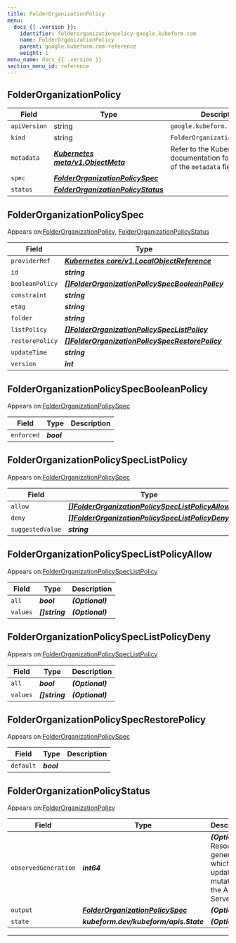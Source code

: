 ```yaml
---
title: FolderOrganizationPolicy
menu:
  docs_{{ .version }}:
    identifier: folderorganizationpolicy-google.kubeform.com
    name: FolderOrganizationPolicy
    parent: google.kubeform.com-reference
    weight: 1
menu_name: docs_{{ .version }}
section_menu_id: reference
---
```


## FolderOrganizationPolicy
| Field | Type | Description |
| ------ | ----- | ----------- |
| `apiVersion` | string | `google.kubeform.com/v1alpha1` |
|    `kind` | string | `FolderOrganizationPolicy` |
| `metadata` | ***[Kubernetes meta/v1.ObjectMeta](https://kubernetes.io/docs/reference/generated/kubernetes-api/v1.13/#objectmeta-v1-meta)***|Refer to the Kubernetes API documentation for the fields of the `metadata` field.|
| `spec` | ***[FolderOrganizationPolicySpec](#folderorganizationpolicyspec)***||
| `status` | ***[FolderOrganizationPolicyStatus](#folderorganizationpolicystatus)***||
## FolderOrganizationPolicySpec

Appears on:[FolderOrganizationPolicy](#folderorganizationpolicy), [FolderOrganizationPolicyStatus](#folderorganizationpolicystatus)

| Field | Type | Description |
| ------ | ----- | ----------- |
| `providerRef` | ***[Kubernetes core/v1.LocalObjectReference](https://kubernetes.io/docs/reference/generated/kubernetes-api/v1.13/#localobjectreference-v1-core)***||
| `id` | ***string***||
| `booleanPolicy` | ***[[]FolderOrganizationPolicySpecBooleanPolicy](#folderorganizationpolicyspecbooleanpolicy)***| ***(Optional)*** |
| `constraint` | ***string***||
| `etag` | ***string***| ***(Optional)*** |
| `folder` | ***string***||
| `listPolicy` | ***[[]FolderOrganizationPolicySpecListPolicy](#folderorganizationpolicyspeclistpolicy)***| ***(Optional)*** |
| `restorePolicy` | ***[[]FolderOrganizationPolicySpecRestorePolicy](#folderorganizationpolicyspecrestorepolicy)***| ***(Optional)*** |
| `updateTime` | ***string***| ***(Optional)*** |
| `version` | ***int***| ***(Optional)*** |
## FolderOrganizationPolicySpecBooleanPolicy

Appears on:[FolderOrganizationPolicySpec](#folderorganizationpolicyspec)

| Field | Type | Description |
| ------ | ----- | ----------- |
| `enforced` | ***bool***||
## FolderOrganizationPolicySpecListPolicy

Appears on:[FolderOrganizationPolicySpec](#folderorganizationpolicyspec)

| Field | Type | Description |
| ------ | ----- | ----------- |
| `allow` | ***[[]FolderOrganizationPolicySpecListPolicyAllow](#folderorganizationpolicyspeclistpolicyallow)***| ***(Optional)*** |
| `deny` | ***[[]FolderOrganizationPolicySpecListPolicyDeny](#folderorganizationpolicyspeclistpolicydeny)***| ***(Optional)*** |
| `suggestedValue` | ***string***| ***(Optional)*** |
## FolderOrganizationPolicySpecListPolicyAllow

Appears on:[FolderOrganizationPolicySpecListPolicy](#folderorganizationpolicyspeclistpolicy)

| Field | Type | Description |
| ------ | ----- | ----------- |
| `all` | ***bool***| ***(Optional)*** |
| `values` | ***[]string***| ***(Optional)*** |
## FolderOrganizationPolicySpecListPolicyDeny

Appears on:[FolderOrganizationPolicySpecListPolicy](#folderorganizationpolicyspeclistpolicy)

| Field | Type | Description |
| ------ | ----- | ----------- |
| `all` | ***bool***| ***(Optional)*** |
| `values` | ***[]string***| ***(Optional)*** |
## FolderOrganizationPolicySpecRestorePolicy

Appears on:[FolderOrganizationPolicySpec](#folderorganizationpolicyspec)

| Field | Type | Description |
| ------ | ----- | ----------- |
| `default` | ***bool***||
## FolderOrganizationPolicyStatus

Appears on:[FolderOrganizationPolicy](#folderorganizationpolicy)

| Field | Type | Description |
| ------ | ----- | ----------- |
| `observedGeneration` | ***int64***| ***(Optional)*** Resource generation, which is updated on mutation by the API Server.|
| `output` | ***[FolderOrganizationPolicySpec](#folderorganizationpolicyspec)***| ***(Optional)*** |
| `state` | ***kubeform.dev/kubeform/apis.State***| ***(Optional)*** |
---
